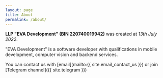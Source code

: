 ```yaml
---
layout: page
title: About
permalink: /about/
---
```


**LLP "EVA Development" (BIN 220740019942)** was created at _13th July 2022_.

"EVA Development" is a software developer with qualifications in mobile development, computer vision and backend services.

You can contact us with [email](mailto:{{ site.email_contact_us }}) or join [Telegram channel]({{ site.telegram }})
